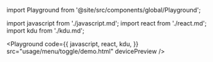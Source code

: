 import Playground from '@site/src/components/global/Playground';

import javascript from './javascript.md';
import react from './react.md';
import kdu from './kdu.md';

<Playground
  code={{
    javascript,
    react,
    kdu,
  }}
  src="usage/menu/toggle/demo.html"
  devicePreview
/>
